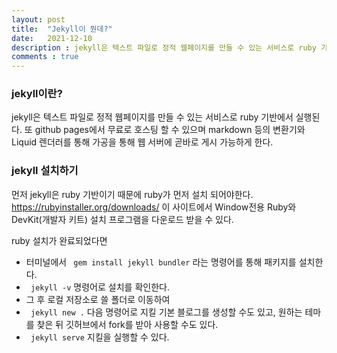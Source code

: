 ```yaml
---
layout: post
title:  "Jekyll이 뭔데?"
date:   2021-12-10
description : jekyll은 텍스트 파일로 정적 웹페이지를 만들 수 있는 서비스로 ruby 기반에서 실행된다.또 github pages에서 무료로 호스팅 할 수 있으며 markdown 등의 변환기와 Liquid 렌더러를 통해 가공을 통해 웹 서버에 곧바로 게시 가능하게 한다.
comments : true
---
```


### jekyll이란?
jekyll은 텍스트 파일로 정적 웹페이지를 만들 수 있는 서비스로 ruby 기반에서 실행된다.
또 github pages에서 무료로 호스팅 할 수 있으며 markdown 등의 변환기와 Liquid 렌더러를 통해 가공을 통해 웹 서버에 곧바로 게시 가능하게 한다.

### jekyll 설치하기
먼저 jekyll은 ruby 기반이기 때문에 ruby가 먼저 설치 되어야한다.
https://rubyinstaller.org/downloads/ 이 사이트에서 Window전용 Ruby와 DevKit(개발자 키트) 설치 프로그램을 다운로드 받을 수 있다.

ruby 설치가 완료되었다면
* 터미널에서 ` gem install jekyll bundler` 라는 명령어를 통해 패키지를 설치한다.  
* ` jekyll -v`  명령어로 설치를 확인한다.  
* 그 후 로컬 저장소로 쓸 폴더로 이동하여  
* ` jekyll new .` 다음 명령어로 지킬 기본 블로그를 생성할 수도 있고,
원하는 테마를 찾은 뒤 깃허브에서 fork를 받아 사용할 수도 있다.
* ` jekyll serve` 지킬을 실행할 수 있다. 